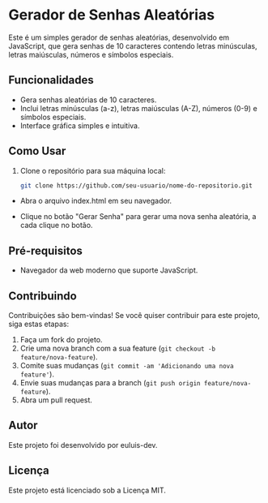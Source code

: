 # Gerador de Senhas Aleatórias

Este é um simples gerador de senhas aleatórias, desenvolvido em JavaScript, que gera senhas de 10 caracteres contendo letras minúsculas, letras maiúsculas, números e símbolos especiais.

## Funcionalidades

- Gera senhas aleatórias de 10 caracteres.
- Inclui letras minúsculas (a-z), letras maiúsculas (A-Z), números (0-9) e símbolos especiais.
- Interface gráfica simples e intuitiva.

## Como Usar

1. Clone o repositório para sua máquina local:

   ```bash
   git clone https://github.com/seu-usuario/nome-do-repositorio.git

- Abra o arquivo index.html em seu navegador.

- Clique no botão "Gerar Senha" para gerar uma nova senha aleatória, a cada clique no botão.

## Pré-requisitos
- Navegador da web moderno que suporte JavaScript.

## Contribuindo
Contribuições são bem-vindas! Se você quiser contribuir para este projeto, siga estas etapas:

1. Faça um fork do projeto.
2. Crie uma nova branch com a sua feature (`git checkout -b feature/nova-feature`).
3. Comite suas mudanças (`git commit -am 'Adicionando uma nova feature'`).
4. Envie suas mudanças para a branch (`git push origin feature/nova-feature`).
5. Abra um pull request.

## Autor
Este projeto foi desenvolvido por euluis-dev.

## Licença
Este projeto está licenciado sob a Licença MIT.


